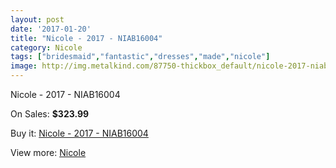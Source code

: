 ```yaml
---
layout: post
date: '2017-01-20'
title: "Nicole - 2017 - NIAB16004"
category: Nicole
tags: ["bridesmaid","fantastic","dresses","made","nicole"]
image: http://img.metalkind.com/87750-thickbox_default/nicole-2017-niab16004.jpg
---
```

Nicole - 2017 - NIAB16004

On Sales: **$323.99**
<a href="https://www.metalkind.com/en/nicole/20810-nicole-2017-niab16004.html"><amp-img layout="responsive" width="600" height="600" src="//img.metalkind.com/87750-thickbox_default/nicole-2017-niab16004.jpg" alt="Nicole - 2017 - NIAB16004 0" /></a>
<a href="https://www.metalkind.com/en/nicole/20810-nicole-2017-niab16004.html"><amp-img layout="responsive" width="600" height="600" src="//img.metalkind.com/87752-thickbox_default/nicole-2017-niab16004.jpg" alt="Nicole - 2017 - NIAB16004 1" /></a>
<a href="https://www.metalkind.com/en/nicole/20810-nicole-2017-niab16004.html"><amp-img layout="responsive" width="600" height="600" src="//img.metalkind.com/87754-thickbox_default/nicole-2017-niab16004.jpg" alt="Nicole - 2017 - NIAB16004 2" /></a>

Buy it: [Nicole - 2017 - NIAB16004](https://www.metalkind.com/en/nicole/20810-nicole-2017-niab16004.html "Nicole - 2017 - NIAB16004")

View more: [Nicole](https://www.metalkind.com/en/163-nicole "Nicole")